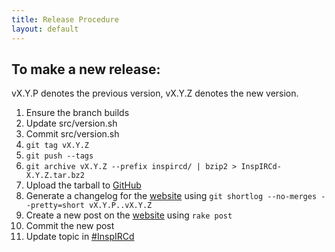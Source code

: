 ```yaml
---
title: Release Procedure
layout: default
---
```



## To make a new release:
vX.Y.P denotes the previous version, vX.Y.Z denotes the new version.

1. Ensure the branch builds
2. Update src/version.sh
3. Commit src/version.sh
4. `git tag vX.Y.Z`
5. `git push --tags`
6. `git archive vX.Y.Z --prefix inspircd/ | bzip2 > InspIRCd-X.Y.Z.tar.bz2`
7. Upload the tarball to [GitHub](https://github.com/inspircd/inspircd)
8. Generate a changelog for the [website](https://github.com/inspircd/inspircd.github.com) using `git shortlog --no-merges --pretty=short vX.Y.P..vX.Y.Z`
9. Create a new post on the [website](https://github.com/inspircd/inspircd.github.com) using `rake post`
10. Commit the new post
11. Update topic in [#InspIRCd](irc://irc.chatspike.net/inspircd)
